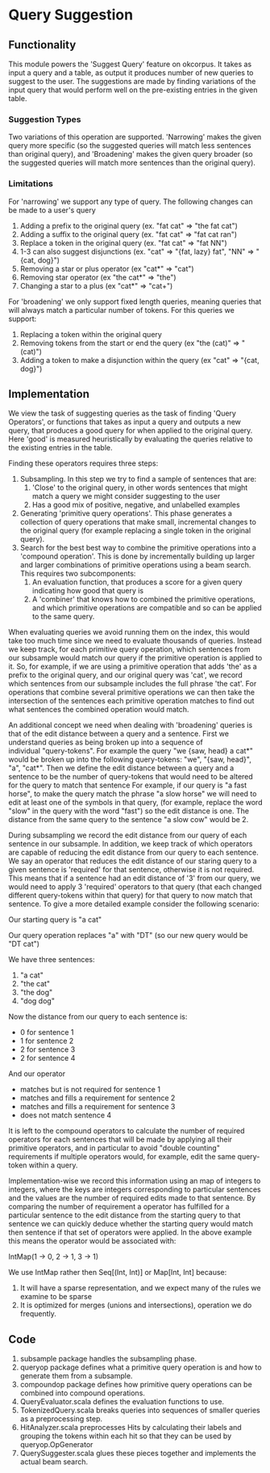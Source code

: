 # Query Suggestion

## Functionality

This module powers the 'Suggest Query' feature on okcorpus. It takes as input a query and a table, as output it 
produces number of new queries to suggest to the user. The suggestions are made by finding variations of the input 
query that would perform well on the pre-existing entries in the given table.

### Suggestion Types
Two variations of this operation are supported. 'Narrowing' makes the given query more specific (so the suggested 
queries will match less sentences than original query), and 'Broadening' makes the given query broader (so the 
suggested queries will match more sentences than the original query).

### Limitations
For 'narrowing' we support any type of query. The following changes can be made to a user's query
1. Adding a prefix to the original query (ex. "fat cat" => "the fat cat")
2. Adding a suffix to the original query (ex. "fat cat" => "fat cat ran")
3. Replace a token in the original query (ex. "fat cat" => "fat NN")
4. 1-3 can also suggest disjunctions (ex. "cat" => "{fat, lazy} fat", "NN" => "{cat, dog}")
5. Removing a star or plus operator (ex "cat*" => "cat")
6. Removing star operator (ex "the cat*" => "the")
7. Changing a star to a plus (ex "cat*" => "cat+")

For 'broadening' we only support fixed length queries, meaning queries that will always match a 
particular number of tokens. For this queries we support:
1. Replacing a token within the original query
2. Removing tokens from the start or end the query (ex "the (cat)" => "(cat)")
3. Adding a token to make a disjunction within the query (ex "cat" => "{cat, dog}")

## Implementation
We view the task of suggesting queries as the task of finding 'Query Operators', or functions that takes as 
input a query and outputs a new query, that produces a good query for when applied to the original query. Here
'good' is measured heuristically by evaluating the queries relative to the existing entries in the table.

Finding these operators requires three steps:

1. Subsampling. In this step we try to find a sample of sentences that are:
    1. 'Close' to the original query, in other words sentences that might match a query we might consider suggesting to the user
    2. Has a good mix of positive, negative, and unlabelled examples
2. Generating 'primitive query operations'. This phase generates a collection of query operations that make small, 
incremental changes to the original query (for example replacing a single token in the original query).
3. Search for the best best way to combine the primitive operations into a 'compound operation'. This is done by incrementally building up
larger and larger combinations of primitive operations using a beam search. This requires two subcomponents:
    1. An evaluation function, that produces a score for a given query indicating how good that query is
    2. A 'combiner' that knows how to combined the primitive operations, and which primitive operations are
       compatible and so can be applied to the same query.

When evaluating queries we avoid running them on the index, this would take too much time since 
we need to evaluate thousands of queries.
Instead we keep track, for each primitive query operation, which sentences from our subsample 
would match our query if the primitive operation is applied to it. So, for example, if we are using 
a primitive operation that adds 'the' as a prefix to the original query, and our original query
was 'cat', we record which sentences from our subsample includes the full phrase 'the cat'. For operations
that combine several primitive operations we can then take the intersection of the sentences each
 primitive operation matches to find out what sentences the combined operation would match.
 
An additional concept we need when dealing with 'broadening' queries is that of the edit distance
between a query and a sentence. First we understand queries as being broken up into a sequence of  
individual "query-tokens". For example the query "we {saw, head} a cat*" would be broken up into
the following query-tokens: "we", "{saw, head}", "a", "cat*". Then we define the edit distance
between a query and a sentence to be the number of query-tokens that would need to be altered for 
the query to match that sentence For example, if our query is "a fast horse", to make the query 
match the phrase "a slow horse" we
will need to edit at least one of the symbols in that query, (for example, replace the word 
"slow" in the query with the word "fast") so the edit distance is one. The distance from the same 
query to the sentence "a slow cow" would be 2. 

During subsampling we record the edit distance from our query of each sentence in our subsample.
In addition, we keep track of which operators are capable of reducing the edit distance from our 
query to each sentence. We say an operator that reduces the edit distance of our staring query to
a given sentence is 'required' for that sentence, otherwise it is not required. This means that 
if a sentence had an edit distance of '3' from our query, we would need to apply 3 'required' 
operators to that query (that each changed different query-tokens within that query) for that 
query to now match that sentence. To give a more detailed example consider the following scenario:

Our starting query is "a cat"

Our query operation replaces "a" with "DT" (so our new query would be "DT cat")

We have three sentences:
1. "a cat"
2. "the cat"
3. "the dog"
4. "dog dog"

Now the distance from our query to each sentence is:
* 0 for sentence 1
* 1 for sentence 2
* 2 for sentence 3
* 2 for sentence 4
   
And our operator
* matches but is not required for sentence 1
* matches and fills a requirement for sentence 2
* matches and fills a requirement for sentence 3
* does not match sentence 4

It is left to the compound operators to calculate the number of required operators for each 
sentences that will be made by applying all their primitive operators, and in particular to avoid
"double counting" requirements if multiple operators would, for example, edit the same query-token
within a query.
 
Implementation-wise we record this information using an map of integers to integers, where the keys 
are integers corresponding to particular sentences and the values are the number of required
edits made to that sentence.
By comparing the number of requirement a operator has fulfilled for a
particular sentence to the edit distance from the starting query to that sentence we can quickly 
deduce whether the starting query would match then sentence if that set of operators were applied. 
In the above example this means the operator would be associated with:

IntMap(1 -> 0, 2 -> 1, 3 -> 1)

We use IntMap rather then Seq\[(Int, Int)\] or Map\[Int, Int\] because:
1. It will have a sparse representation, and we expect many of the rules we examine to be sparse
2. It is optimized for merges (unions and intersections), operation we do frequently.

## Code
1. subsample package handles the subsampling phase.
2. queryop package defines what a primitive query operation is and how to generate them from a 
subsample.
3. compoundop package defines how primitive query operations can be combined into compound operations.
4. QueryEvaluator.scala defines the evaluation functions to use.
5. TokenizedQuery.scala breaks queries into sequences of smaller queries as a preprocessing step.
7. HitAnalyzer.scala preprocesses Hits by calculating their labels and grouping the tokens
within each hit so that they can be used by queryop.OpGenerator
6. QuerySuggester.scala glues these pieces together and implements the actual beam search.
